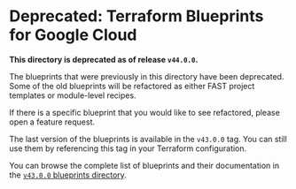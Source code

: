 # Deprecated: Terraform Blueprints for Google Cloud

**This directory is deprecated as of release `v44.0.0`.**

The blueprints that were previously in this directory have been deprecated. Some of the old blueprints will be refactored as either FAST project templates or module-level recipes.

If there is a specific blueprint that you would like to see refactored, please open a feature request.

The last version of the blueprints is available in the `v43.0.0` tag. You can still use them by referencing this tag in your Terraform configuration.

You can browse the complete list of blueprints and their documentation in the [`v43.0.0` blueprints directory](https://github.com/GoogleCloudPlatform/cloud-foundation-fabric/tree/v43.0.0/blueprints).
